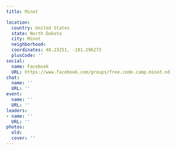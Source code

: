 ```yaml
---
title: Minot

location:
  country: United States
  state: North Dakota
  city: Minot
  neighborhood: 
  coordinates: 48.23251, -101.296273
  plusCode: ''
social:
  name: Facebook
  URL: https://www.facebook.com/groups/free.code.camp.minot.nd
chat:
  name: ''
  URL: ''
event:
  name: ''
  URL: ''
leaders:
- name: ''
  URL: ''
photos:
  old: 
  cover: ''
---
```


